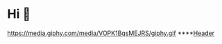 # Hi 👋
https://media.giphy.com/media/VOPK1BqsMEJRS/giphy.gif
****[Header](https://github.com/VyargizovaEG/VyargizovaEG/blob/main/assets/video.gif)

